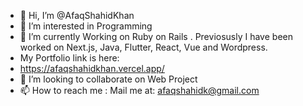 - 👋 Hi, I’m @AfaqShahidKhan
- 👀 I’m interested in Programming
- 🌱 I’m currently Working on Ruby on Rails . Previosusly I have been worked on Next.js, Java, Flutter, React, Vue and Wordpress.
- My Portfolio link is here:
- https://afaqshahidkhan.vercel.app/
- 💞️ I’m looking to collaborate on Web Project
- 📫 How to reach me : Mail me at:  afaqshahidk@gmail.com

<!---
AfaqShahidKhan/AfaqShahidKhan is a ✨ special ✨ repository because its `README.md` (this file) appears on your GitHub profile.
You can click the Preview link to take a look at your changes.
--->

